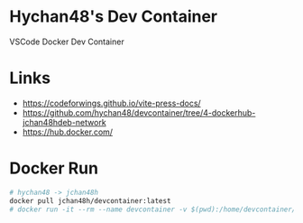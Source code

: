 # Hychan48's Dev Container
VSCode Docker Dev Container

# Links
* https://codeforwings.github.io/vite-press-docs/
* https://github.com/hychan48/devcontainer/tree/4-dockerhub-jchan48hdeb-network
* https://hub.docker.com/


# Docker Run
```bash
# hychan48 -> jchan48h
docker pull jchan48h/devcontainer:latest
# docker run -it --rm --name devcontainer -v $(pwd):/home/devcontainer/project jchan48h/devcontainer:latest

```

